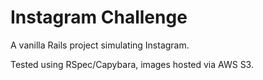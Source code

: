 Instagram Challenge
===================

A vanilla Rails project simulating Instagram.

Tested using RSpec/Capybara, images hosted via AWS S3.
